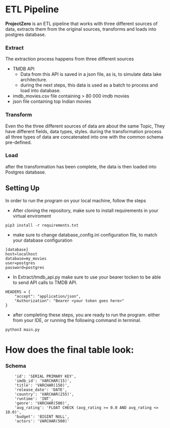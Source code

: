 # ETL Pipeline
**ProjectZero** is an ETL pipeline that works with three
different sources of data, extracts them from the original
sources, transforms and loads into postgres database.

### Extract
The extraction process happens from three different sources
- TMDB API
  - Data from this API is saved in a json file, as is, to simulate data lake architecture.
  - during the next steps, this data is used as a batch to process and load into database.
- imdb_movies.csv file containing  > 80 000 imdb movies
- json file containing top Indian movies

### Transform
Even tho the three different sources of data are about the same Topic,
They have different fields, data types, styles. during the transformation process
all three types of data are concatenated into one with the common schema pre-defined.

### Load
after the transformation has been complete, the data is then loaded into Postgres database.


## Setting Up
In order to run the program on your local machine, follow the steps

- After cloning the repository, make sure to install requirements in your virtual enviroment

```
pip3 install -r requirements.txt
```

- make sure to change database_config.ini configuration file, to match your database configuration

```
[database]
host=localhost
database=my_movies
user=postgres
password=postgres
```

- In Extract/tmdb_api.py make sure to use your bearer tocken to be able to send API calls to TMDB API.

```
HEADERS = {
    "accept": "application/json",
    "Authorization": "Bearer <your token goes here>"
}
```

- after completing these steps, you are ready to run the program. either from your IDE,
or running the following command in terminal.

```
python3 main.py
```

# How does the final table look:

### Schema

```
    'id': 'SERIAL PRIMARY KEY',
    'imdb_id': 'VARCHAR(15)',
    'title': 'VARCHAR(150)',
    'release_date': 'DATE',
    'country': 'VARCHAR(255)',
    'runtime': 'INT',
    'genre': 'VARCHAR(500)',
    'avg_rating': 'FLOAT CHECK (avg_rating >= 0.0 AND avg_rating <= 10.0)',
    'budget': 'BIGINT NULL',
    'actors': 'VARCHAR(500)'
```

